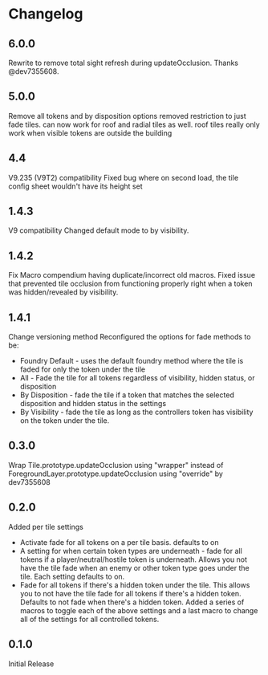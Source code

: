 # Changelog

## 6.0.0

Rewrite to remove total sight refresh during updateOcclusion. Thanks @dev7355608.

## 5.0.0

Remove all tokens and by disposition options
removed restriction to just fade tiles. can now work for roof and radial tiles as well. roof tiles really only work when visible tokens are outside the building

## 4.4

V9.235 (V9T2) compatibility
Fixed bug where on second load, the tile config sheet wouldn't have its height set

## 1.4.3

V9 compatibility
Changed default mode to by visibility.

## 1.4.2

Fix Macro compendium having duplicate/incorrect old macros.
Fixed issue that prevented tile occlusion from functioning properly right when a token was hidden/revealed by visibility.

## 1.4.1

Change versioning method
Reconfigured the options for fade methods to be:

- Foundry Default - uses the default foundry method where the tile is faded for only the token under the tile
- All - Fade the tile for all tokens regardless of visibility, hidden status, or disposition
- By Disposition - fade the tile if a token that matches the selected disposition and hidden status in the settings
- By Visibility - fade the tile as long as the controllers token has visibility on the token under the tile.

## 0.3.0

Wrap Tile.prototype.updateOcclusion using "wrapper" instead of ForegroundLayer.prototype.updateOcclusion using "override" by dev7355608

## 0.2.0

Added per tile settings

- Activate fade for all tokens on a per tile basis. defaults to on
- A setting for when certain token types are underneath - fade for all tokens if a player/neutral/hostile token is underneath. Allows you not have the tile fade when an enemy or other token type goes under the tile. Each setting defaults to on.
- Fade for all tokens if there's a hidden token under the tile. This allows you to not have the tile fade for all tokens if there's a hidden token. Defaults to not fade when there's a hidden token.
  Added a series of macros to toggle each of the above settings and a last macro to change all of the settings for all controlled tokens.

## 0.1.0

Initial Release
